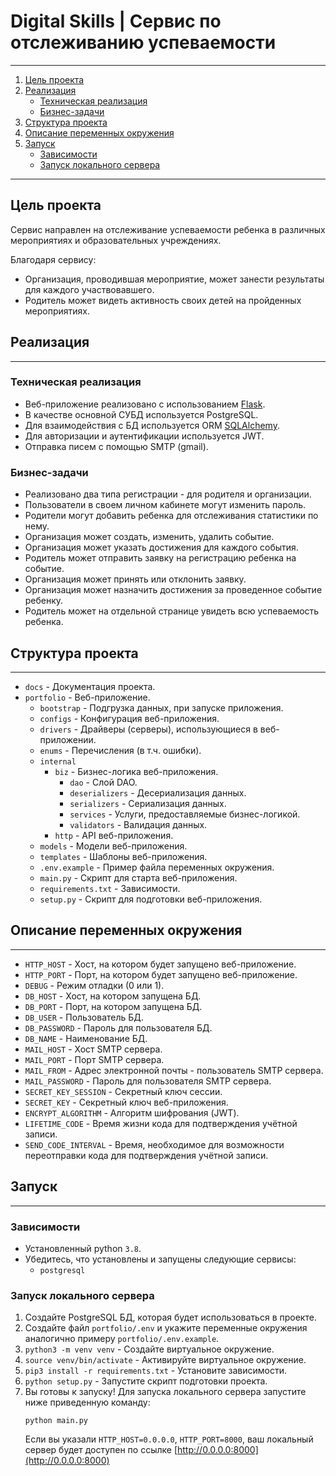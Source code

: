 # Digital Skills | Сервис по отслеживанию успеваемости

___

1. [Цель проекта](#цель-проекта)
2. [Реализация](#реализация)
    + [Техническая реализация](#техническая-реализация)
    + [Бизнес-задачи](#бизнес-задачи)
3. [Структура проекта](#структура-проекта)
4. [Описание переменных окружения](#описание-переменных-окружения)
5. [Запуск](#запуск)
    + [Зависимости](#зависимости)
    + [Запуск локального сервера](#запуск-локального-сервера)

___

## Цель проекта

Сервис направлен на отслеживание успеваемости ребенка в различных мероприятиях и
образовательных учреждениях.

Благодаря сервису:

- Организация, проводившая мероприятие, может занести результаты для каждого участвовавшего.
- Родитель может видеть активность своих детей на пройденных мероприятиях.

## Реализация

___

### Техническая реализация

* Веб-приложение реализовано с использованием [Flask](https://flask.palletsprojects.com/en/2.3.x/).
* В качестве основной СУБД используется PostgreSQL.
* Для взаимодействия с БД используется ORM [SQLAlchemy](https://www.sqlalchemy.org/).
* Для авторизации и аутентификации используется JWT.
* Отправка писем с помощью SMTP (gmail).

### Бизнес-задачи

* Реализовано два типа регистрации - для родителя и организации.
* Пользователи в своем личном кабинете могут изменить пароль.
* Родители могут добавить ребенка для отслеживания статистики по нему.
* Организация может создать, изменить, удалить событие.
* Организация может указать достижения для каждого события.
* Родитель может отправить заявку на регистрацию ребенка на событие.
* Организация может принять или отклонить заявку.
* Организация может назначить достижения за проведенное событие ребенку.
* Родитель может на отдельной странице увидеть всю успеваемость ребенка.

## Структура проекта

___

- `docs` - Документация проекта.
- `portfolio` - Веб-приложение.
    - `bootstrap` - Подгрузка данных, при запуске приложения.
    - `configs` - Конфигурация веб-приложения.
    - `drivers` - Драйверы (серверы), использующиеся в веб-приложении.
    - `enums` - Перечисления (в т.ч. ошибки).
    - `internal`
        - `biz` - Бизнес-логика веб-приложения.
            - `dao` - Слой DAO.
            - `deserializers` - Десериализация данных.
            - `serializers` - Сериализация данных.
            - `services` - Услуги, предоставляемые бизнес-логикой.
            - `validators` - Валидация данных.
        - `http` - API веб-приложения.
    - `models` - Модели веб-приложения.
    - `templates` - Шаблоны веб-приложения.
    - `.env.example` - Пример файла переменных окружения.
    - `main.py` - Скрипт для старта веб-приложения.
    - `requirements.txt` - Зависимости.
    - `setup.py` - Скрипт для подготовки веб-приложения.

## Описание переменных окружения

___

* `HTTP_HOST` - Хост, на котором будет запущено веб-приложение.
* `HTTP_PORT` - Порт, на котором будет запущено веб-приложение.
* `DEBUG` - Режим отладки (0 или 1).
* `DB_HOST` - Хост, на котором запущена БД.
* `DB_PORT` - Порт, на котором запущена БД.
* `DB_USER` - Пользователь БД.
* `DB_PASSWORD` - Пароль для пользователя БД.
* `DB_NAME` - Наименование БД.
* `MAIL_HOST` - Хост SMTP сервера.
* `MAIL_PORT` - Порт SMTP сервера.
* `MAIL_FROM` - Адрес электронной почты - пользователь SMTP сервера.
* `MAIL_PASSWORD` - Пароль для пользователя SMTP сервера.
* `SECRET_KEY_SESSION` - Секретный ключ сессии.
* `SECRET_KEY` - Секретный ключ веб-приложения.
* `ENCRYPT_ALGORITHM` - Алгоритм шифрования (JWT).
* `LIFETIME_CODE` - Время жизни кода для подтверждения учётной записи.
* `SEND_CODE_INTERVAL` - Время, необходимое для возможности переотправки кода
  для подтверждения учётной записи.

## Запуск

___

### Зависимости

* Установленный python `3.8`.
* Убедитесь, что установлены и запущены следующие сервисы:
    * `postgresql`

### Запуск локального сервера

1. Создайте PostgreSQL БД, которая будет использоваться в проекте.
2. Создайте файл `portfolio/.env` и укажите переменные окружения аналогично примеру `portfolio/.env.example`.
3. `python3 -m venv venv` - Создайте виртуальное окружение.
4. `source venv/bin/activate` - Активируйте виртуальное окружение.
5. `pip3 install -r requirements.txt` - Установите зависимости.
6. `python setup.py` - Запустите скрипт подготовки проекта.
7. Вы готовы к запуску!
   Для запуска локального сервера запустите ниже приведенную команду:
   ```shell
   python main.py
   ```
   Если вы указали `HTTP_HOST=0.0.0.0`, `HTTP_PORT=8000`,
   ваш локальный сервер будет доступен по ссылке [http://0.0.0.0:8000](http://0.0.0.0:8000)
